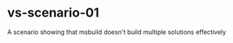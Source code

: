 vs-scenario-01
==============

A scenario showing that msbuild doesn't build multiple solutions effectively
